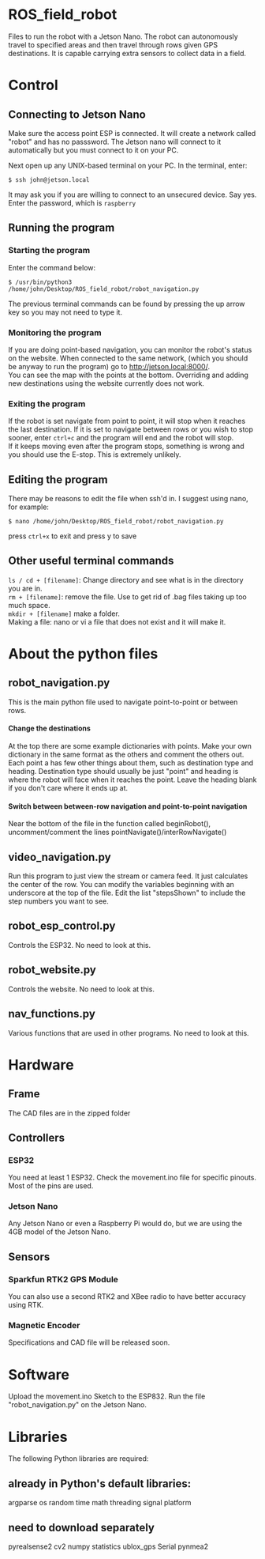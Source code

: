 # ROS_field_robot
Files to run the robot with a Jetson Nano. The robot can autonomously travel to specified areas and then travel through rows given GPS destinations. It is capable carrying extra sensors to collect data in a field.


# Control

## Connecting to Jetson Nano

Make sure the access point ESP is connected. It will create a network called "robot" and has no passsword. The Jetson nano will connect to it automatically but you must connect to it on your PC.<br>

Next open up any UNIX-based terminal on your PC. In the terminal, enter: <br>
```console
$ ssh john@jetson.local
```
It may ask you if you are willing to connect to an unsecured device. Say yes.<br>
Enter the password, which is ```raspberry```

## Running the program
### Starting the program
Enter the command below:
```console
$ /usr/bin/python3 /home/john/Desktop/ROS_field_robot/robot_navigation.py
```
The previous terminal commands can be found by pressing the up arrow key so you may not need to type it.

### Monitoring the program
If you are doing point-based navigation, you can monitor the robot's status on the website. When connected to the same network, (which you should be anyway to run the program) go to <http://jetson.local:8000/>. <br>
You can see the map with the points at the bottom. Overriding and adding new destinations using the website currently does not work.

### Exiting the program
If the robot is set navigate from point to point, it will stop when it reaches the last destination. If it is set to navigate between rows or you wish to stop sooner, enter ```ctrl+c``` and the program will end and the robot will stop. <br>If it keeps moving even after the program stops, something is wrong and you should use the E-stop. This is extremely unlikely.

## Editing the program
There may be reasons to edit the file when ssh'd in. I suggest using nano, for example:

```console 
$ nano /home/john/Desktop/ROS_field_robot/robot_navigation.py
```
press ```ctrl+x``` to exit and press y to save

## Other useful terminal commands
```ls / cd + [filename]```: Change directory and see what is in the directory you are in. <br>
```rm + [filename]```: remove the file. Use to get rid of .bag files taking up too much space. <br>
```mkdir + [filename]``` make a folder. <br>
Making a file: nano or vi a file that does not exist and it will make it.

# About the python files
## robot_navigation.py
This is the main python file used to navigate point-to-point or between rows.
#### Change the destinations 
At the top there are some example dictionaries with points. Make your own dictionary in the same format as the others and comment the others out. <br>
Each point a has few other things about them, such as destination type and heading. Destination type should usually be just "point" and heading is where the robot will face when it reaches the point. Leave the heading blank if you don't care where it ends up at.

#### Switch between between-row navigation and point-to-point navigation
Near the bottom of the file in the function called beginRobot(), uncomment/comment the lines pointNavigate()/interRowNavigate()

## video_navigation.py
Run this program to just view the stream or camera feed. It just calculates the center of the row. You can modify the variables beginning with an underscore at the top of the file. Edit the list "stepsShown" to include the step numbers you want to see.

## robot_esp_control.py
Controls the ESP32. No need to look at this.

## robot_website.py
Controls the website. No need to look at this.

## nav_functions.py
Various functions that are used in other programs. No need to look at this.

# Hardware
## Frame
The CAD files are in the zipped folder

## Controllers
### ESP32
You need at least 1 ESP32. Check the movement.ino file for specific pinouts. Most of the pins are used.

### Jetson Nano
Any Jetson Nano or even a Raspberry Pi would do, but we are using the 4GB model of the Jetson Nano.

## Sensors
### Sparkfun RTK2 GPS Module
  You can also use a second RTK2 and XBee radio to have better accuracy using RTK.
  
### Magnetic Encoder
  Specifications and CAD file will be released soon.

# Software
  Upload the movement.ino Sketch to the ESP832.
  Run the file "robot_navigation.py" on the Jetson Nano.
  
  
# Libraries
The following Python libraries are required:
## already in Python's default libraries:
argparse
os
random
time
math
threading
signal
platform

## need to download separately
pyrealsense2
cv2
numpy
statistics
ublox_gps
Serial
pynmea2
